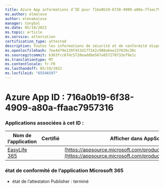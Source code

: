 ```yaml
---
title: Azure App informations d’ID pour 716a0b19-6f38-4909-a80a-ffaac7957316
ms.author: elmalova
author: elenamalova
manager: tonybal
ms.date: 05/19/2022
ms.topic: article
ms.service: attestation
certification_type: attested
description: Toutes les informations de sécurité et de conformité disponibles pour 716a0b19-6f38-4909-a80a-ffaac7957316.
ms.openlocfilehash: 7ee4479e139f453d177242c908a6ee237639c30c
ms.sourcegitcommit: b363fcc87dc5720eaddbe567a857270732ef9e1c
ms.translationtype: MT
ms.contentlocale: fr-FR
ms.lasthandoff: 05/19/2022
ms.locfileid: "65546597"
---
```

# <a name="azure-app-id-716a0b19-6f38-4909-a80a-ffaac7957316"></a>Azure App ID : 716a0b19-6f38-4909-a80a-ffaac7957316


### <a name="apps-associated-with-this-id"></a>Applications associées à cet ID :
| **Nom de l’application** | **Certifié** | **Afficher dans AppSource** |
|--------------|---------------|-----------------------|
| [EasyLife 365](../forward/WA200003697.md) |  | [https://appsource.microsoft.com/product/office/WA200003697](https://appsource.microsoft.com/product/office/WA200003697) |

### <a name="microsoft-365-app-compliance-status"></a>état de conformité de l’application Microsoft 365
- état de l’attestaton Publisher : terminé
